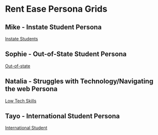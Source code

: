 # Rent Ease Persona Grids

## Mike - Instate Student Persona
[Instate Students](https://docs.google.com/presentation/d/1dUMROrEYTtn6iDkEU4aAGihwEacDuJLJ87lCamvTtQY/edit?usp=sharing)



## Sophie - Out-of-State Student Persona 
[Out-of-state](https://docs.google.com/presentation/d/1oJUl44hK9inNTasRpa4PaFceCN2upQtMWYiaXDSzaH0/edit?usp=sharing)



## Natalia - Struggles with Technology/Navigating the web Persona
[Low Tech Skills](https://docs.google.com/presentation/d/17m8cUb03HgmW5lsjMRDseGd_tg9RInKdo1rfCIBE32k/edit?usp=sharing)



## Tayo - International Student Persona
[International Student](https://docs.google.com/presentation/d/1fcXuchNPT_pf6UKGj1nOuDWM-THtRbNluGb9usKGo74/edit?usp=sharing)
